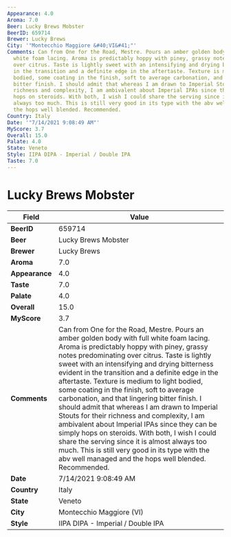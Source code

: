 ```yaml
---
Appearance: 4.0
Aroma: 7.0
Beer: Lucky Brews Mobster
BeerID: 659714
Brewer: Lucky Brews
City: '"Montecchio Maggiore &#40;VI&#41;"'
Comments: Can from One for the Road, Mestre. Pours an amber golden body with full
  white foam lacing. Aroma is predictably hoppy with piney, grassy notes predominating
  over citrus. Taste is lightly sweet with an intensifying and drying bitterness evident
  in the transition and a definite edge in the aftertaste. Texture is medium to light
  bodied, some coating in the finish, soft to average carbonation, and that lingering
  bitter finish. I should admit that whereas I am drawn to Imperial Stouts for their
  richness and complexity, I am ambivalent about Imperial IPAs since they can be simply
  hops on steroids. With both, I wish I could share the serving since it is almost
  always too much. This is still very good in its type with the abv well managed and
  the hops well blended. Recommended.
Country: Italy
Date: '"7/14/2021 9:08:49 AM"'
MyScore: 3.7
Overall: 15.0
Palate: 4.0
State: Veneto
Style: IIPA DIPA - Imperial / Double IPA
Taste: 7.0
---
```


# Lucky Brews Mobster

| Field         | Value |
|---------------|-------|
| **BeerID** | 659714 |
| **Beer** | Lucky Brews Mobster |
| **Brewer** | Lucky Brews |
| **Aroma** | 7.0 |
| **Appearance** | 4.0 |
| **Taste** | 7.0 |
| **Palate** | 4.0 |
| **Overall** | 15.0 |
| **MyScore** | 3.7 |
| **Comments** | Can from One for the Road, Mestre. Pours an amber golden body with full white foam lacing. Aroma is predictably hoppy with piney, grassy notes predominating over citrus. Taste is lightly sweet with an intensifying and drying bitterness evident in the transition and a definite edge in the aftertaste. Texture is medium to light bodied, some coating in the finish, soft to average carbonation, and that lingering bitter finish. I should admit that whereas I am drawn to Imperial Stouts for their richness and complexity, I am ambivalent about Imperial IPAs since they can be simply hops on steroids. With both, I wish I could share the serving since it is almost always too much. This is still very good in its type with the abv well managed and the hops well blended. Recommended. |
| **Date** | 7/14/2021 9:08:49 AM |
| **Country** | Italy |
| **State** | Veneto |
| **City** | Montecchio Maggiore &#40;VI&#41; |
| **Style** | IIPA DIPA - Imperial / Double IPA |
